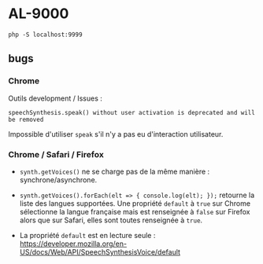 # AL-9000

```
php -S localhost:9999
```

## bugs

### Chrome 

Outils development / Issues :

`speechSynthesis.speak() without user activation is deprecated and will be removed`

Impossible d'utiliser `speak` s'il n'y a pas eu d'interaction utilisateur.

### Chrome / Safari / Firefox

* `synth.getVoices()` ne se charge pas de la même manière : synchrone/asynchrone.

* `synth.getVoices().forEach(elt => { console.log(elt); });` retourne la liste des langues supportées. Une propriété `default` à `true` sur Chrome sélectionne la langue française mais est renseignée à `false` sur Firefox alors que sur Safari, elles sont toutes renseignée à `true`.

* La propriété `default` est en lecture seule : https://developer.mozilla.org/en-US/docs/Web/API/SpeechSynthesisVoice/default